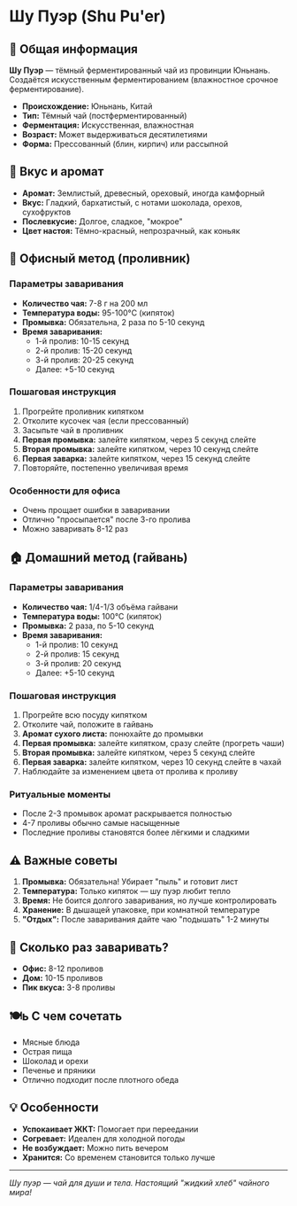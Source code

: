 # Шу Пуэр (Shu Pu'er)

## 🌿 Общая информация

**Шу Пуэр** — тёмный ферментированный чай из провинции Юньнань. Создаётся искусственным ферментированием (влажностное срочное ферментирование).

- **Происхождение:** Юньнань, Китай
- **Тип:** Тёмный чай (постферментированный)
- **Ферментация:** Искусственная, влажностная
- **Возраст:** Может выдерживаться десятилетиями
- **Форма:** Прессованный (блин, кирпич) или рассыпной

## 🎯 Вкус и аромат

- **Аромат:** Землистый, древесный, ореховый, иногда камфорный
- **Вкус:** Гладкий, бархатистый, с нотами шоколада, орехов, сухофруктов
- **Послевкусие:** Долгое, сладкое, "мокрое"
- **Цвет настоя:** Тёмно-красный, непрозрачный, как коньяк

## 🏢 Офисный метод (проливник)

### Параметры заваривания
- **Количество чая:** 7-8 г на 200 мл
- **Температура воды:** 95-100°C (кипяток)
- **Промывка:** Обязательна, 2 раза по 5-10 секунд
- **Время заваривания:**
  - 1-й пролив: 10-15 секунд
  - 2-й пролив: 15-20 секунд
  - 3-й пролив: 20-25 секунд
  - Далее: +5-10 секунд

### Пошаговая инструкция
1. Прогрейте проливник кипятком
2. Отколите кусочек чая (если прессованный)
3. Засыпьте чай в проливник
4. **Первая промывка:** залейте кипятком, через 5 секунд слейте
5. **Вторая промывка:** залейте кипятком, через 10 секунд слейте
6. **Первая заварка:** залейте кипятком, через 15 секунд слейте
7. Повторяйте, постепенно увеличивая время

### Особенности для офиса
- Очень прощает ошибки в заваривании
- Отлично "просыпается" после 3-го пролива
- Можно заваривать 8-12 раз

## 🏠 Домашний метод (гайвань)

### Параметры заваривания
- **Количество чая:** 1/4-1/3 объёма гайвани
- **Температура воды:** 100°C (кипяток)
- **Промывка:** 2 раза, по 5-10 секунд
- **Время заваривания:**
  - 1-й пролив: 10 секунд
  - 2-й пролив: 15 секунд
  - 3-й пролив: 20 секунд
  - Далее: +5-10 секунд

### Пошаговая инструкция
1. Прогрейте всю посуду кипятком
2. Отколите чай, положите в гайвань
3. **Аромат сухого листа:** понюхайте до промывки
4. **Первая промывка:** залейте кипятком, сразу слейте (прогреть чаши)
5. **Вторая промывка:** залейте кипятком, через 5 секунд слейте
6. **Первая заварка:** залейте кипятком, через 10 секунд слейте в чахай
7. Наблюдайте за изменением цвета от пролива к проливу

### Ритуальные моменты
- После 2-3 промывок аромат раскрывается полностью
- 4-7 проливы обычно самые насыщенные
- Последние проливы становятся более лёгкими и сладкими

## ⚠️ Важные советы

1. **Промывка:** Обязательна! Убирает "пыль" и готовит лист
2. **Температура:** Только кипяток — шу пуэр любит тепло
3. **Время:** Не боится долгого заваривания, но лучше контролировать
4. **Хранение:** В дышащей упаковке, при комнатной температуре
5. **"Отдых":** После заваривания дайте чаю "подышать" 1-2 минуты

## 🔄 Сколько раз заваривать?

- **Офис:** 8-12 проливов
- **Дом:** 10-15 проливов
- **Пик вкуса:** 3-8 проливы

## 🍽ь С чем сочетать

- Мясные блюда
- Острая пища
- Шоколад и орехи
- Печенье и пряники
- Отлично подходит после плотного обеда

## 💡 Особенности

- **Успокаивает ЖКТ:** Помогает при переедании
- **Согревает:** Идеален для холодной погоды
- **Не возбуждает:** Можно пить вечером
- **Хранится:** Со временем становится только лучше

---

*Шу пуэр — чай для души и тела. Настоящий "жидкий хлеб" чайного мира!*
